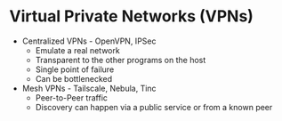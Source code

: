 
# Virtual Private Networks (VPNs)

- Centralized VPNs - OpenVPN, IPSec
	- Emulate a real network
	- Transparent to the other programs on the host
	- Single point of failure
	- Can be bottlenecked
- Mesh VPNs - Tailscale, Nebula, Tinc
	- Peer-to-Peer traffic
	- Discovery can happen via a public service or from a known peer 

